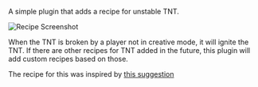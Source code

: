 A simple plugin that adds a recipe for unstable TNT.

![Recipe Screenshot](https://i.imgur.com/3862sIO.png)

When the TNT is broken by a player not in creative mode, it will ignite the TNT.
If there are other recipes for TNT added in the future, this plugin will add custom recipes based on those.
 
The recipe for this was inspired by [this suggestion](https://www.reddit.com/r/minecraftsuggestions/comments/cd2ifu/using_soulsand_in_place_of_sand_in_the_tnt_recipe/)